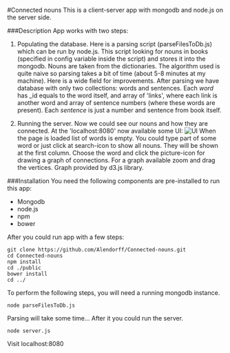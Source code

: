 #Connected nouns
This is a client-server app with mongodb and node.js on the server side.

###Description
App works with two steps:


1. Populating the database.
Here is a parsing script (parseFilesToDb.js) which can be run by node.js.
This script looking for nouns in books (specified in config variable inside the script) and stores it into the mongodb.
Nouns are taken from the dictionaries. The algorithm used is quite naive so parsing takes a bit of time (about 5-8 minutes at my machine).
Here is a wide field for improvements.
After parsing we have database with only two collections: words and sentences. Each *word* has \_id equals to the word itself,
and array of 'links', where each link is another word and array of sentence numbers (where these words are present).
Each *sentence* is just a number and sentence from book itself.

2. Running the server. Now we could see our nouns and how they are connected. At the 'localhost:8080' now available some UI:
![UI](https://cloud.githubusercontent.com/assets/4989157/7406661/b15bb330-ef52-11e4-920c-5ac01d133260.png)
When the page is loaded list of words is empty. You could type part of some word or just click at search-icon to show all nouns.
They will be shown at the first column. Choose the word and click the picture-icon for drawing a graph of connections.
For a graph available zoom and drag the vertices. Graph provided by d3.js library.

###Installation
You need the following components are pre-installed to run this app:

+ Mongodb
+ node.js
+ npm
+ bower

After you could run app with a few steps:  
```
git clone https://github.com/Alendorff/Connected-nouns.git  
cd Connected-nouns  
npm install  
cd ./public  
bower install 
cd ../ 
```
To perform the following steps, you will need a running mongodb instance.

```
node parseFilesToDb.js
```

Parsing will take some time...
After it you could run the server.

```
node server.js
```

Visit localhost:8080


